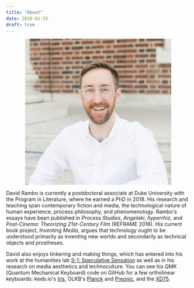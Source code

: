 ```yaml
---
title: "About"
date: 2020-02-25
draft: true
---
```

<figure>
    <img src="avatar.jpg" alt="David Rambo portrait by L'Amour Foto" style="max-width:400px;display:block;margin-left:auto;margin-right:auto;">
</figure>

David Rambo is currently a postdoctoral associate at Duke University with the Program in Literature, where he earned a PhD in 2018. His research and teaching span contemporary fiction and media, the technological nature of human experience, process philosophy, and phenomenology. Rambo's essays have been published in <i>Process Studies</i>, <i>Angelaki</i>, <i>hyperrhiz</i>, and <i>Post-Cinema: Theorizing 21st-Century Film</i> (REFRAME 2016). His current book project, <i>Inventing Media</i>, argues that technology ought to be understood primarily as inventing new worlds and secondarily as technical objects and prostheses.

<p>David also enjoys tinkering and making things, which has entered into his work at the humanities lab <a href="https://s-1lab.org" alt="S-1: Speculative Sensation" target="_blank">S-1: Speculative Sensation</a> as well as in his research on media aesthetics and technoculture. You can see his QMK (Quantum Mechanical Keyboard) code on GitHub for a few ortholinear keyboards: keeb.io's <a href="https://github.com/DavidRambo/qmk_firmware/tree/master/keyboards/keebio/iris/keymaps/davidrambo" target="_blank" alt="Iris QMK" target="_blank">Iris</a>, OLKB's <a href="https://github.com/DavidRambo/qmk_firmware/tree/master/keyboards/planck/keymaps/davidrambo" target="_blank" alt="Planck QMK">Planck</a> and <a href="https://github.com/DavidRambo/qmk_firmware/tree/master/keyboards/preonic/keymaps/davidrambo" target="_blank" alt="Preonic QMK">Preonic</a>, and the <a href="https://github.com/DavidRambo/qmk_firmware/tree/master/keyboards/xd75/keymaps/davidrambo" target="_blank" alt="XD75 QMK">XD75</a>.</p>
